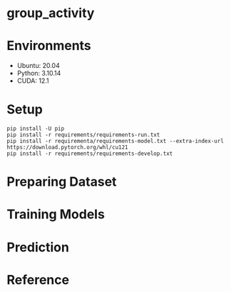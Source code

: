 # group_activity

# Environments
- Ubuntu: 20.04
- Python: 3.10.14
- CUDA: 12.1

# Setup
```
pip install -U pip
pip install -r requirements/requirements-run.txt
pip install -r requirementa/requirements-model.txt --extra-index-url https://download.pytorch.org/whl/cu121
pip install -r requirements/requirements-develop.txt
```

# Preparing Dataset
# Training Models
# Prediction
# Reference

